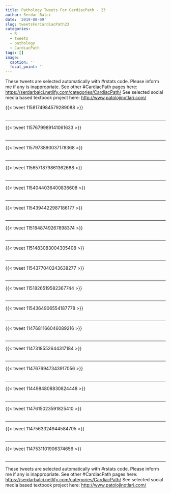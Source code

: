 ```yaml
---
title: Pathology Tweets For CardiacPath - 23
author: Serdar Balci
date: '2019-08-09'
slug: tweetsForCardiacPath23
categories:
  - R
  - tweets
  - pathology
  - CardiacPath
tags: []
image:
  caption: ''
  focal_point: ''
---
```



These tweets are selected automatically with #rstats code. Please inform me if any is inappropriate.
See other #CardiacPath pages here: https://serdarbalci.netlify.com/categories/CardiacPath/ 
See selected social media based textbook project here: http://www.patolojinotlari.com/

{{< tweet 1158174984579289088 >}}
<br>
<br>
<hr>
{{< tweet 1157679989141061633 >}}
<br>
<br>
<hr>
{{< tweet 1157973890037178368 >}}
<br>
<br>
<hr>
{{< tweet 1156571879861362688 >}}
<br>
<br>
<hr>
{{< tweet 1154044036400836608 >}}
<br>
<br>
<hr>
{{< tweet 1154394422987186177 >}}
<br>
<br>
<hr>
{{< tweet 1151848749267898374 >}}
<br>
<br>
<hr>
{{< tweet 1151483083004305408 >}}
<br>
<br>
<hr>
{{< tweet 1154377040243638277 >}}
<br>
<br>
<hr>
{{< tweet 1151826519582367744 >}}
<br>
<br>
<hr>
{{< tweet 1154364906554187778 >}}
<br>
<br>
<hr>
{{< tweet 1147681166046089216 >}}
<br>
<br>
<hr>
{{< tweet 1147318552644317184 >}}
<br>
<br>
<hr>
{{< tweet 1147676947343917056 >}}
<br>
<br>
<hr>
{{< tweet 1144984808830824448 >}}
<br>
<br>
<hr>
{{< tweet 1147615023591825410 >}}
<br>
<br>
<hr>
{{< tweet 1147563324944584705 >}}
<br>
<br>
<hr>
{{< tweet 1147531101906374656 >}}
<br>
<br>
<hr>


These tweets are selected automatically with #rstats code. Please inform me if any is inappropriate.
See other #CardiacPath pages here: https://serdarbalci.netlify.com/categories/CardiacPath/ 
See selected social media based textbook project here: http://www.patolojinotlari.com/
